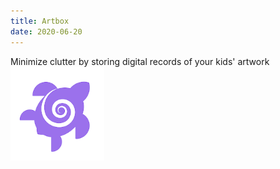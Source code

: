 ```yaml
---
title: Artbox
date: 2020-06-20
---
```

Minimize clutter by storing digital records of your kids' artwork  
[![Artbox](assets/artbox-icon.png "Go To Artbox")](https://artbox.app)  
